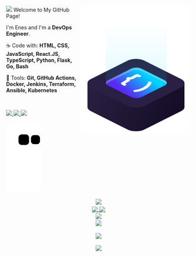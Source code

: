 <a href="https://www.enes.software/"><img src="icon/ilus-code.svg" min-width="300px" max-width="300px" width="300px" align="right" alt="logo iuricode"></a>

<p align="left"> 
   <img src="https://media.giphy.com/media/hvRJCLFzcasrR4ia7z/giphy.gif" width="28">
   Welcome to My GitHub Page! 
</p>

<p>
I'm Enes and I'm a <strong>DevOps Engineer</strong>.
</p>

<p align="left">
 ☕ Code with: <strong>HTML, CSS, JavaScript, React.JS, TypeScript, Python, Flask, Go, Bash </strong>
</p>

<p align="left">
  💼 Tools: <strong> Git, GitHub Actions, Docker, Jenkins, Terraform, Ansible, Kubernetes
  </strong>
</p>

<br>

<p align="left">
  <a href="https://www.instagram.com/enes.ai/" alt="Instagram">
    <img src="https://img.shields.io/badge/-Instagram-6610F2?style=for-the-badge&logo=Instagram&logoColor=FFFFFF&link=https://www.instagram.com/iuricode"/>
  </a>
  
  <a href="https://www.linkedin.com/in/devenes" alt="Linkedin">
    <img src="https://img.shields.io/badge/-Linkedin-6610F2?style=for-the-badge&logo=Linkedin&logoColor=FFFFFF&link=https://www.linkedin.com/in/iuricode"/>
  </a>
  
  <a href="https://discord.gg/" alt="Discord">
    <img src="https://img.shields.io/badge/-Discord-6610F2?style=for-the-badge&logo=Discord&logoColor=FFFFFF&link=https://discord.gg/QevDJqCzaY"/>
  </a>
</p>

![snake svg](https://github.com/devenes/devenes/blob/output/github-contribution-grid-snake.svg)


<!-- <p align="center">
  <img src="https://readme-typing-svg.herokuapp.com/?lines=Hello+Homo+sapiens;I+am+Enes+Turan;Self+taught+developer&font=Fira%20Code&center=true&width=440&height=45&color=f75c7e&vCenter=true&size=30">
</p> -->

<div align="center">
<a href="https://www.enes.software/">
<img src="https://www.digitalonus.com/wp-content/uploads/2019/07/DOU-GIF4.gif">
</a>
</div>


<!-- <div align="center">
<img src="https://c.tenor.com/2uyENRmiUt0AAAAC/coding.gif">
</div> -->


 <!--Statistics-->
<div align="center">
  <div align="center">
<a href="https://www.enes.software/">
    <img align="center" src="https://komarev.com/ghpvc/?username=devenes&color=f75c7e">
</a>
<a href="https://www.enes.software/">
    <img align="center"  src="https://img.shields.io/github/followers/devenes?style=flat-square&color=f75c7e">
</a>
  </div>

<div>
<a href="https://www.enes.software/">
  <img align="center" src="https://github-readme-stats.vercel.app/api/top-langs/?username=devenes&layout=compact&theme=radical" />
</a>

<br>

<a href="https://www.enes.software/">
<img align="center" src="https://github-readme-stats.vercel.app/api?username=devenes&show_icons=true&theme=radical" />

</a>
</div>
<br>
<a href="https://www.enes.software/">
  <img align="center" src="https://github-readme-streak-stats.herokuapp.com?user=devenes&theme=radical&date_format=j%20M%5B%20Y%5D" />

</a>
<br>

</div>

<br>

<div  align="center">
<a href="https://www.enes.software/">
 <img src="https://activity-graph.herokuapp.com/graph?username=devenes&theme=xcode" />
 </a>
</div>
